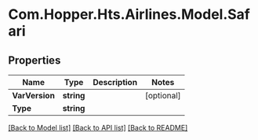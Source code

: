 # Com.Hopper.Hts.Airlines.Model.Safari

## Properties

Name | Type | Description | Notes
------------ | ------------- | ------------- | -------------
**VarVersion** | **string** |  | [optional] 
**Type** | **string** |  | 

[[Back to Model list]](../README.md#documentation-for-models) [[Back to API list]](../README.md#documentation-for-api-endpoints) [[Back to README]](../README.md)

